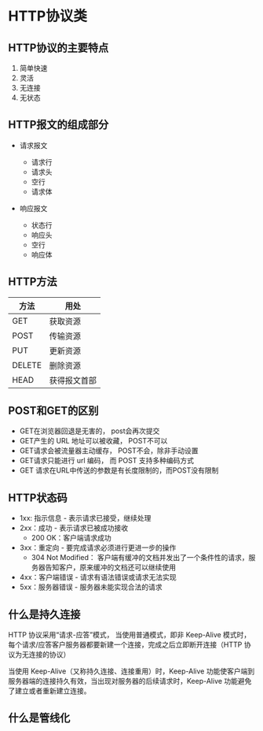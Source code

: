 # HTTP协议类

## HTTP协议的主要特点
  1. 简单快速
  2. 灵活
  3. 无连接
  4. 无状态

## HTTP报文的组成部分
  - 请求报文
    - 请求行
    - 请求头
    - 空行
    - 请求体
  
  - 响应报文
    - 状态行
    - 响应头
    - 空行
    - 响应体

## HTTP方法
  方法    |   用处
  --      |   --
  GET     |   获取资源
  POST    |   传输资源
  PUT     |   更新资源
  DELETE  |   删除资源
  HEAD    |   获得报文首部

## POST和GET的区别
  - GET在浏览器回退是无害的， post会再次提交
  - GET产生的 URL 地址可以被收藏， POST不可以
  - GET请求会被流量器主动缓存， POST不会，除非手动设置
  - GET请求只能进行 url 编码， 而 POST 支持多种编码方式
  - GET 请求在URL中传送的参数是有长度限制的，而POST没有限制

## HTTP状态码
  - 1xx: 指示信息 - 表示请求已接受，继续处理
  - 2xx：成功 - 表示请求已被成功接收
    - 200 OK：客户端请求成功
  - 3xx：重定向 - 要完成请求必须进行更进一步的操作
    - 304 Not Modified： 客户端有缓冲的文档并发出了一个条件性的请求，服务器告知客户，原来缓冲的文档还可以继续使用
  - 4xx：客户端错误 - 请求有语法错误或请求无法实现
  - 5xx：服务器错误 - 服务器未能实现合法的请求

## 什么是持久连接
  HTTP 协议采用“请求-应答”模式， 当使用普通模式，即非 Keep-Alive 模式时，每个请求/应答客户服务器都要新建一个连接，完成之后立即断开连接（HTTP 协议为无连接的协议）

  当使用 Keep-Alive（又称持久连接、连接重用）时，Keep-Alive 功能使客户端到服务器端的连接持久有效，当出现对服务器的后续请求时，Keep-Alive 功能避免了建立或者重新建立连接。
## 什么是管线化